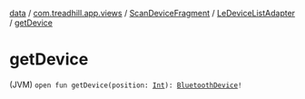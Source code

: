 [data](../../../index.md) / [com.treadhill.app.views](../../index.md) / [ScanDeviceFragment](../index.md) / [LeDeviceListAdapter](index.md) / [getDevice](./get-device.md)

# getDevice

(JVM) `open fun getDevice(position: `[`Int`](https://kotlinlang.org/api/latest/jvm/stdlib/kotlin/-int/index.html)`): `[`BluetoothDevice`](https://developer.android.com/reference/android/bluetooth/BluetoothDevice.html)`!`
